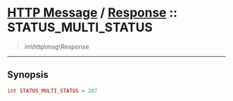 # [HTTP Message](http.md) / [Response](http-Response.md) :: STATUS_MULTI_STATUS
 > im\http\msg\Response
____

## Synopsis
```php
int STATUS_MULTI_STATUS = 207
```
